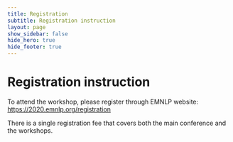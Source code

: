 ```yaml
---
title: Registration
subtitle: Registration instruction
layout: page
show_sidebar: false
hide_hero: true
hide_footer: true
---
```


# Registration instruction

To attend the workshop, please register through EMNLP website: https://2020.emnlp.org/registration

There is a single registration fee that covers both the main conference and the workshops. 
